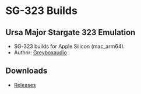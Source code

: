 # SG-323 Builds

## Ursa Major Stargate 323 Emulation

- SG-323 builds for Apple Silicon (mac_arm64).
- Author: [Greyboxaudio](https://github.com/greyboxaudio/SG-323)


## Downloads
- [Releases](https://github.com/cwmoriarty/SG-323-Builds/releases/)
